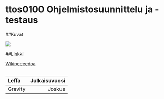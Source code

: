 # ttos0100 Ohjelmistosuunnittelu ja -testaus



##Kuvat

![](https://encrypted-tbn0.gstatic.com/images?q=tbn:ANd9GcRgmJkWCb6NEuc1tF_ZGuFsuGewHzBjl6Ep4K4NbvHu6Na7Bd58TFT14w)

##Linkki

[Wikipeeeedoa](https://fi.wikipedia.org/wiki/Wikipedia)

##
|Leffa | Julkaisuvuosi|
|:-----|-------------:|
|Gravity|Joskus|



